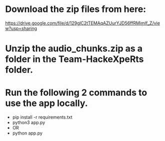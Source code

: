 # Download the zip files from here:
https://drive.google.com/file/d/129glC2tTEMAqAZUurYJD56ffRMimIf_Z/view?usp=sharing

# Unzip the audio_chunks.zip as a folder in the Team-HackeXpeRts folder.

# Run the following 2 commands to use the app locally.

- pip install -r requirements.txt
- python3 app.py 
 - OR
- python app.py
